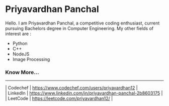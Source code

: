 # Priyavardhan Panchal

Hello. I am Priyavardhan Panchal, a competitive coding enthusiast, current pursuing Bachelors degree in Computer Engineering.
My other fields of interest are :
  - Python
  - C++
  - NodeJS
  - Image Processing

### Know More...
----
| Codechef | https://www.codechef.com/users/priyavardhan12 | <br/>
| LinkedIn | https://www.linkedin.com/in/priyavardhan-panchal-2b8603175 | <br/>
| LeetCode | https://leetcode.com/priyavardhan12/ |
